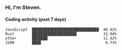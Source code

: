 ### Hi, I'm Steven.

#### Coding activity (past 7 days)
```
JavaScript  ▓▓▓▓▓▓▓▓▓▓▓▓▓▓▓▓▓▓▓▓▓▓▓▓▓▓▓▓▓▓  48.92%
Rust        ▓▓▓▓▓▓▓▓▓▓▓▓▓▓▓▓▓▓▓▓            32.94%
other       ▓▓▓▓▓▓▓                         11.42%
JSON        ▓▓▓▓                             6.73%
```

